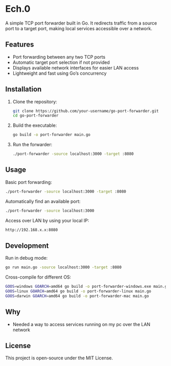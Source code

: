 # Ech.0

A simple TCP port forwarder built in Go. It redirects traffic from a source port to a target port, making local services accessible over a network.

## Features
- Port forwarding between any two TCP ports
- Automatic target port selection if not provided
- Displays available network interfaces for easier LAN access
- Lightweight and fast using Go’s concurrency

## Installation
1. Clone the repository:
   ```sh
   git clone https://github.com/your-username/go-port-forwarder.git
   cd go-port-forwarder
   ```
2. Build the executable:
   ```sh
   go build -o port-forwarder main.go
   ```
3. Run the forwarder:
   ```sh
   ./port-forwarder -source localhost:3000 -target :8080
   ```

## Usage
Basic port forwarding:
```sh
./port-forwarder -source localhost:3000 -target :8080
```
Automatically find an available port:
```sh
./port-forwarder -source localhost:3000
```
Access over LAN by using your local IP:
```sh
http://192.168.x.x:8080
```

## Development
Run in debug mode:
```sh
go run main.go -source localhost:3000 -target :8080
```
Cross-compile for different OS:
```sh
GOOS=windows GOARCH=amd64 go build -o port-forwarder-windows.exe main.go
GOOS=linux GOARCH=amd64 go build -o port-forwarder-linux main.go
GOOS=darwin GOARCH=amd64 go build -o port-forwarder-mac main.go
```

## Why
- Needed a way to access services running on my pc over the LAN network

## License
This project is open-source under the MIT License.
